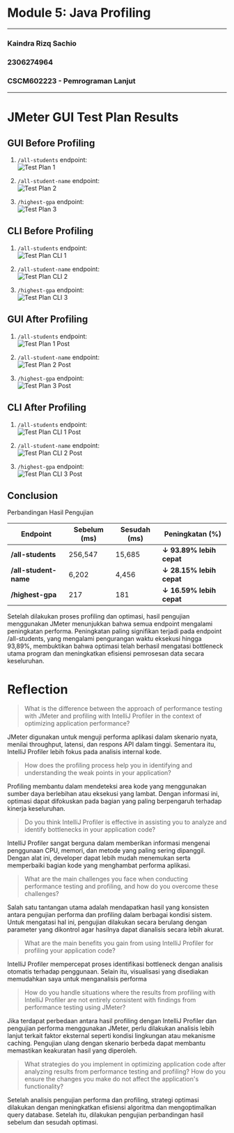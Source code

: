 # Module 5: Java Profiling

---
### Kaindra Rizq Sachio
### 2306274964   
### CSCM602223 - Pemrograman Lanjut

---

# JMeter GUI Test Plan Results 

## GUI Before Profiling
1. `/all-students` endpoint:  
   ![Test Plan 1](./test_results_image/gui_test_plan_1.png)

2. `/all-student-name` endpoint:  
   ![Test Plan 2](./test_results_image/gui_test_plan_2.png)

3. `/highest-gpa` endpoint:  
   ![Test Plan 3](./test_results_image/gui_test_plan_3.png)

## CLI Before Profiling

1. `/all-students` endpoint:  
   ![Test Plan CLI 1](./test_results_image/cli_test_plan_1.png)

2. `/all-student-name` endpoint:  
   ![Test Plan CLI 2](./test_results_image/cli_test_plan_2.png)

3. `/highest-gpa` endpoint:  
   ![Test Plan CLI 3](./test_results_image/cli_test_plan_3.png)

## GUI After Profiling

1. `/all-students` endpoint:  
   ![Test Plan 1 Post](./test_results_image/gui_test_plan_1_post.png)

2. `/all-student-name` endpoint:  
   ![Test Plan 2 Post](./test_results_image/gui_test_plan_2_post.png)

3. `/highest-gpa` endpoint:  
   ![Test Plan 3 Post](./test_results_image/gui_test_plan_3_post.png)

## CLI After Profiling

1. `/all-students` endpoint:  
   ![Test Plan CLI 1 Post](./test_results_image/cli_test_plan_1_post.png)

2. `/all-student-name` endpoint:  
   ![Test Plan CLI 2 Post](./test_results_image/cli_test_plan_2_post.png)

3. `/highest-gpa` endpoint:  
   ![Test Plan CLI 3 Post](./test_results_image/cli_test_plan_3_post.png)

## Conclusion


Perbandingan Hasil Pengujian

| Endpoint           | Sebelum (ms) | Sesudah (ms) | Peningkatan (%)          |
|-------------------|-------------|-------------|--------------------------|
| **/all-students**    | 256,547      | 15,685       | **↓ 93.89% lebih cepat** |
| **/all-student-name** | 6,202        | 4,456        | **↓ 28.15% lebih cepat** |
| **/highest-gpa**      | 217          | 181          | **↓ 16.59% lebih cepat** |

Setelah dilakukan proses profiling dan optimasi, hasil pengujian menggunakan JMeter menunjukkan bahwa semua endpoint mengalami peningkatan performa. Peningkatan paling signifikan terjadi pada endpoint /all-students, yang mengalami pengurangan waktu eksekusi hingga 93,89%, membuktikan bahwa optimasi telah berhasil mengatasi bottleneck utama program dan meningkatkan efisiensi pemrosesan data secara keseluruhan.

# Reflection

> What is the difference between the approach of performance testing with JMeter and profiling with IntelliJ Profiler in the context of optimizing application performance?

JMeter digunakan untuk menguji performa aplikasi dalam skenario nyata, menilai throughput, latensi, dan respons API dalam tinggi. Sementara itu, IntelliJ Profiler lebih fokus pada analisis internal kode.

> How does the profiling process help you in identifying and understanding the weak points in your application?

Profiling membantu dalam mendeteksi area kode yang menggunakan sumber daya berlebihan atau eksekusi yang lambat. Dengan informasi ini, optimasi dapat difokuskan pada bagian yang paling berpengaruh terhadap kinerja keseluruhan.

> Do you think IntelliJ Profiler is effective in assisting you to analyze and identify bottlenecks in your application code?

IntelliJ Profiler sangat berguna dalam memberikan informasi mengenai penggunaan CPU, memori, dan metode yang paling sering dipanggil. Dengan alat ini, developer dapat lebih mudah menemukan serta memperbaiki bagian kode yang menghambat performa aplikasi.

> What are the main challenges you face when conducting performance testing and profiling, and how do you overcome these challenges?

Salah satu tantangan utama adalah mendapatkan hasil yang konsisten antara pengujian performa dan profiling dalam berbagai kondisi sistem. Untuk mengatasi hal ini, pengujian dilakukan secara berulang dengan parameter yang dikontrol agar hasilnya dapat dianalisis secara lebih akurat.

> What are the main benefits you gain from using IntelliJ Profiler for profiling your application code?

IntelliJ Profiler mempercepat proses identifikasi bottleneck dengan analisis otomatis terhadap penggunaan. Selain itu, visualisasi yang disediakan memudahkan saya untuk menganalisis performa

> How do you handle situations where the results from profiling with IntelliJ Profiler are not entirely consistent with findings from performance testing using JMeter?

Jika terdapat perbedaan antara hasil profiling dengan IntelliJ Profiler dan pengujian performa menggunakan JMeter, perlu dilakukan analisis lebih lanjut terkait faktor eksternal seperti kondisi lingkungan atau mekanisme caching. Pengujian ulang dengan skenario berbeda dapat membantu memastikan keakuratan hasil yang diperoleh.

> What strategies do you implement in optimizing application code after analyzing results from performance testing and profiling? How do you ensure the changes you make do not affect the application's functionality?

Setelah analisis pengujian performa dan profiling, strategi optimasi dilakukan dengan meningkatkan efisiensi algoritma dan mengoptimalkan query database. Setelah itu, dilakukan pengujian perbandingan hasil sebelum dan sesudah optimasi.
